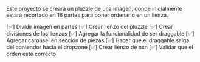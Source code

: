 Este proyecto se creará un pluzzle de una imagen, donde inicialmente estará recortado en 16 partes para poner ordenarlo en un lienza.

[✅] Dividir imagen en partes
[✅] Crear lienzo del pluzzle
[✅] Crear divisiones de los lienzos
[✅] Agregar la funcionalidad de ser draggable
[✅] Agregar carousel en sección de piezas
[✅] Hacer que el draggable salga del contendor hacia el dropzone
[✅] Crear lienzo de nxn
[✅] Validar que el orden esté correcto

